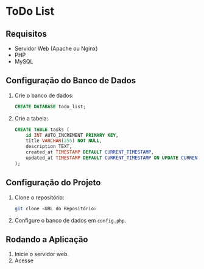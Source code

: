 # ToDo List 

## Requisitos
- Servidor Web (Apache ou Nginx)
- PHP
- MySQL

## Configuração do Banco de Dados
1. Crie o banco de dados:
    ```sql
    CREATE DATABASE todo_list;
    ```
2. Crie a tabela:
    ```sql
    CREATE TABLE tasks (
        id INT AUTO_INCREMENT PRIMARY KEY,
        title VARCHAR(255) NOT NULL,
        description TEXT,
        created_at TIMESTAMP DEFAULT CURRENT_TIMESTAMP,
        updated_at TIMESTAMP DEFAULT CURRENT_TIMESTAMP ON UPDATE CURRENT_TIMESTAMP
    );
    ```

## Configuração do Projeto
1. Clone o repositório:
    ```sh
    git clone <URL do Repositório>
    ```
2. Configure o banco de dados em `config.php`.

## Rodando a Aplicação
1. Inicie o servidor web.
2. Acesse
